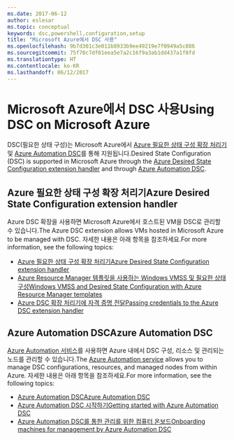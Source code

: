 ```yaml
---
ms.date: 2017-06-12
author: eslesar
ms.topic: conceptual
keywords: dsc,powershell,configuration,setup
title: "Microsoft Azure에서 DSC 사용"
ms.openlocfilehash: 9b7d301c3e011b8933b9ee49219e7f0949a5c886
ms.sourcegitcommit: 75f70c7df01eea5e7a2c16f9a3ab1dd437a1f8fd
ms.translationtype: HT
ms.contentlocale: ko-KR
ms.lasthandoff: 06/12/2017
---
```

# <a name="using-dsc-on-microsoft-azure"></a><span data-ttu-id="b9b4b-103">Microsoft Azure에서 DSC 사용</span><span class="sxs-lookup"><span data-stu-id="b9b4b-103">Using DSC on Microsoft Azure</span></span>

<span data-ttu-id="b9b4b-104">DSC(필요한 상태 구성)는 Microsoft Azure에서 [Azure 필요한 상태 구성 확장 처리기](https://docs.microsoft.com/azure/virtual-machines/virtual-machines-windows-extensions-dsc-overview) 및 [Azure Automation DSC](https://docs.microsoft.com/azure/automation/automation-dsc-overview)를 통해 지원됩니다.</span><span class="sxs-lookup"><span data-stu-id="b9b4b-104">Desired State Configuration (DSC) is supported in Microsoft Azure through the [Azure Desired State Configuration extension handler](https://docs.microsoft.com/azure/virtual-machines/virtual-machines-windows-extensions-dsc-overview) and through [Azure Automation DSC](https://docs.microsoft.com/azure/automation/automation-dsc-overview).</span></span>

## <a name="azure-desired-state-configuration-extension-handler"></a><span data-ttu-id="b9b4b-105">Azure 필요한 상태 구성 확장 처리기</span><span class="sxs-lookup"><span data-stu-id="b9b4b-105">Azure Desired State Configuration extension handler</span></span>

<span data-ttu-id="b9b4b-106">Azure DSC 확장을 사용하면 Microsoft Azure에서 호스트된 VM을 DSC로 관리할 수 있습니다.</span><span class="sxs-lookup"><span data-stu-id="b9b4b-106">The Azure DSC extension allows VMs hosted in Microsoft Azure to be managed with DSC.</span></span> <span data-ttu-id="b9b4b-107">자세한 내용은 아래 항목을 참조하세요.</span><span class="sxs-lookup"><span data-stu-id="b9b4b-107">For more information, see the following topics:</span></span>

- [<span data-ttu-id="b9b4b-108">Azure 필요한 상태 구성 확장 처리기</span><span class="sxs-lookup"><span data-stu-id="b9b4b-108">Azure Desired State Configuration extension handler</span></span>](https://docs.microsoft.com/azure/virtual-machines/virtual-machines-windows-extensions-dsc-overview)
- [<span data-ttu-id="b9b4b-109">Azure Resource Manager 템플릿을 사용하는 Windows VMSS 및 필요한 상태 구성</span><span class="sxs-lookup"><span data-stu-id="b9b4b-109">Windows VMSS and Desired State Configuration with Azure Resource Manager templates</span></span>](https://docs.microsoft.com/azure/virtual-machines/virtual-machines-windows-extensions-dsc-template)
- [<span data-ttu-id="b9b4b-110">Azure DSC 확장 처리기에 자격 증명 전달</span><span class="sxs-lookup"><span data-stu-id="b9b4b-110">Passing credentials to the Azure DSC extension handler</span></span>](https://docs.microsoft.com/azure/virtual-machines/virtual-machines-windows-extensions-dsc-credentials)

## <a name="azure-automation-dsc"></a><span data-ttu-id="b9b4b-111">Azure Automation DSC</span><span class="sxs-lookup"><span data-stu-id="b9b4b-111">Azure Automation DSC</span></span>

<span data-ttu-id="b9b4b-112">[Azure Automation 서비스](https://azure.microsoft.com/services/automation/)를 사용하면 Azure 내에서 DSC 구성, 리소스 및 관리되는 노드를 관리할 수 있습니다.</span><span class="sxs-lookup"><span data-stu-id="b9b4b-112">The [Azure Automation service](https://azure.microsoft.com/services/automation/) allows you to manage DSC configurations, resources, and managed nodes from within Azure.</span></span> <span data-ttu-id="b9b4b-113">자세한 내용은 아래 항목을 참조하세요.</span><span class="sxs-lookup"><span data-stu-id="b9b4b-113">For more information, see the following topics:</span></span>

- [<span data-ttu-id="b9b4b-114">Azure Automation DSC</span><span class="sxs-lookup"><span data-stu-id="b9b4b-114">Azure Automation DSC</span></span>](https://docs.microsoft.com/azure/automation/automation-dsc-overview)
- [<span data-ttu-id="b9b4b-115">Azure Automation DSC 시작하기</span><span class="sxs-lookup"><span data-stu-id="b9b4b-115">Getting started with Azure Automation DSC</span></span>](https://docs.microsoft.com/azure/automation/automation-dsc-getting-started)
- [<span data-ttu-id="b9b4b-116">Azure Automation DSC를 통한 관리를 위한 컴퓨터 온보드</span><span class="sxs-lookup"><span data-stu-id="b9b4b-116">Onboarding machines for management by Azure Automation DSC</span></span>](https://docs.microsoft.com/azure/automation/automation-dsc-onboarding)

